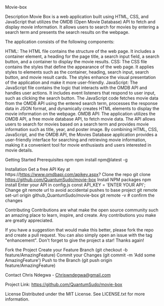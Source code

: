 Movie-box

Description
Movie Box is a web application built using HTML, CSS, and JavaScript that utilizes the OMDB (Open Movie Database) API to fetch and display movie information. It allows users to search for movies by entering a search term and presents the search results on the webpage.

The application consists of the following components:

HTML: The HTML file contains the structure of the web page. It includes a container element, a heading for the page title, a search input field, a search button, and a container to display the movie results. 
CSS: The CSS file contains the styles that define the appearance of the web page. It applies styles to elements such as the container, heading, search input, search button, and movie result cards. The styles enhance the visual presentation of the application and make it more user-friendly. 
JavaScript: The JavaScript file contains the logic that interacts with the OMDB API and handles user actions. It includes event listeners that respond to user input, such as clicking the search button. The JavaScript code fetches movie data from the OMDB API using the entered search term, processes the response data in JSON format, and dynamically creates HTML elements to display the movie information on the webpage. 
OMDB API: The application utilizes the OMDB API, a free movie database API, to fetch movie data. The API allows users to search for movies based on a search term and provides movie information such as title, year, and poster image. By combining HTML, CSS, JavaScript, and the OMDB API, the Movies Database application provides a user-friendly interface for searching and retrieving movie information, making it a convenient tool for movie enthusiasts and users interested in movie details.

Getting Started
Prerequisites
npm
npm install npm@latest -g

Installation
Get a free API Key at https://https://www.omdbapi.com/apikey.aspx?
Clone the repo
git clone https://github.com/QuantumSudo/movie-box
Install NPM packages
npm install
Enter your API in config.js
const API_KEY = 'ENTER YOUR API';
Change git remote url to avoid accidental pushes to base project
git remote set-url origin github_QuantumSudo/movie-box
git remote -v # confirm the changes

Contributing
Contributions are what make the open source community such an amazing place to learn, inspire, and create. Any contributions you make are greatly appreciated.

If you have a suggestion that would make this better, please fork the repo and create a pull request. You can also simply open an issue with the tag "enhancement". Don't forget to give the project a star! Thanks again!

Fork the Project
Create your Feature Branch (git checkout -b feature/AmazingFeature)
Commit your Changes (git commit -m 'Add some AmazingFeature')
Push to the Branch (git push origin feature/AmazingFeature)

Contact
Chris Ndegwa - Chriswndegwa@gmail.com

Project Link: https://github.com/QuantumSudo/movie-box

License
Distributed under the MIT License. See LICENSE.txt for more information.
